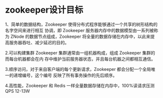 # zookeeper设计目标

1、简单的数据结构，Zookeeper 使得分布式程序能够通过一个共享的树形结构的名字空间来进行相互
协调，即 Zookeeper 服务器内存中的数据模型由一系列被称为 ZNode 的数据节点组成，Zookeeper
 将全量的数据存储在内存中，以此来提高服务器吞吐、减少延迟的目的。
 
2.可以构建集群 Zookeeper 集群通常由一组机器构成，组成 Zookeeper 集群的而每台机器都会在内
存中维护当前服务器状态，并且每台机器之间都相互通信。

3.顺序访问，对于来自客户端的每个更新请求，Zookeeper 都会分配一个全局唯一的递增编号，这个编号
反映了所有事务操作的先后顺序。

4.高性能，Zookeeper 和 Redis 一样全量数据存储在内存中，100%读请求压测 QPS 12-13W


